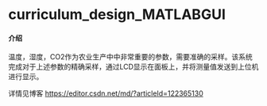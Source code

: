 # curriculum_design_MATLABGUI

#### 介绍
温度，湿度，CO2作为农业生产中中非常重要的参数，需要准确的采样。该系统完成对于上述参数的精确采样，通过LCD显示在面板上，并将测量值发送到上位机进行显示。

详情见博客 https://editor.csdn.net/md/?articleId=122365130
